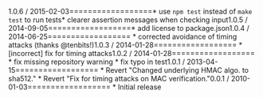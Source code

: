 1.0.6 / 2015-02-03==================* use `npm test` instead of `make test` to run tests* clearer assertion messages when checking input1.0.5 / 2014-09-05==================* add license to package.json1.0.4 / 2014-06-25================== * corrected avoidance of timing attacks (thanks @tenbits!)1.0.3 / 2014-01-28================== * [incorrect] fix for timing attacks1.0.2 / 2014-01-28================== * fix missing repository warning * fix typo in test1.0.1 / 2013-04-15==================  * Revert "Changed underlying HMAC algo. to sha512."  * Revert "Fix for timing attacks on MAC verification."0.0.1 / 2010-01-03==================  * Initial release
